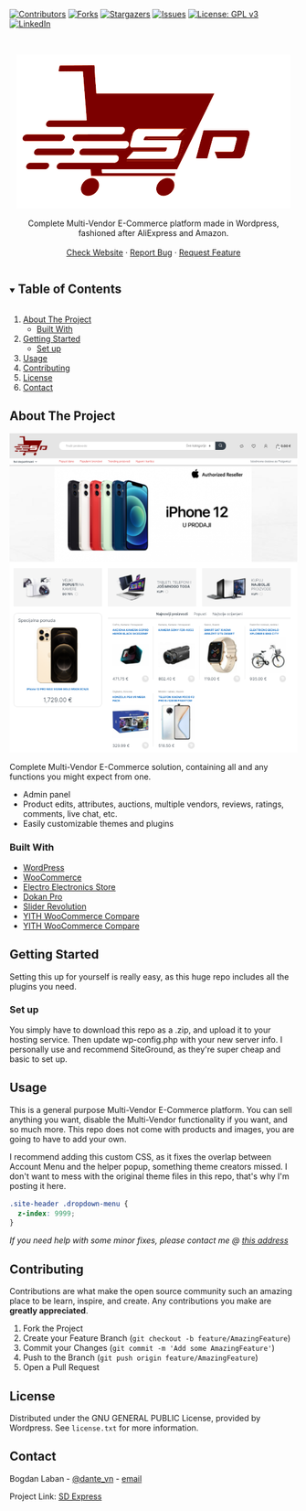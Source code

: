 <!--
*** Thanks for checking out the Best-README-Template. If you have a suggestion
*** that would make this better, please fork the repo and create a pull request
*** or simply open an issue with the tag "enhancement".
*** Thanks again! Now go create something AMAZING! :D
***
***
***
*** To avoid retyping too much info. Do a search and replace for the following:
*** github_username, repo_name, twitter_handle, email, project_title, project_description
-->

<!-- PROJECT SHIELDS -->
<!--
*** I'm using markdown "reference style" links for readability.
*** Reference links are enclosed in brackets [ ] instead of parentheses ( ).
*** See the bottom of this document for the declaration of the reference variables
*** for contributors-url, forks-url, etc. This is an optional, concise syntax you may use.
*** https://www.markdownguide.org/basic-syntax/#reference-style-links
-->

[![Contributors][contributors-shield]][contributors-url]
[![Forks][forks-shield]][forks-url]
[![Stargazers][stars-shield]][stars-url]
[![Issues][issues-shield]][issues-url]
[![License: GPL v3](https://img.shields.io/badge/License-GPLv3-blue.svg)](https://github.com/dascar5/SD-Express/blob/main/LICENSE.txt)
[![LinkedIn][linkedin-shield]][linkedin-url]

<!-- PROJECT LOGO -->
<br />
<p align="center">
  <a href="https://github.com/dascar5/SD-Express">
    <img src="images/logo.png" alt="Logo">
  </a>

  <p align="center">
    Complete Multi-Vendor E-Commerce platform made in Wordpress, fashioned after AliExpress and Amazon.
    <br />
    <br />
    <a href="https://www.sdexpress.me/">Check Website</a>
    ·
    <a href="https://github.com/dascar5/SD-Express/issues">Report Bug</a>
    ·
    <a href="https://github.com/dascar5/SD-Express/issues">Request Feature</a>
  </p>
</p>

<!-- TABLE OF CONTENTS -->
<details open="open">
  <summary><h2 style="display: inline-block">Table of Contents</h2></summary>
  <ol>
    <li>
      <a href="#about-the-project">About The Project</a>
      <ul>
        <li><a href="#built-with">Built With</a></li>
      </ul>
    </li>
    <li>
      <a href="#getting-started">Getting Started</a>
      <ul>
        <li><a href="#set-up">Set up</a></li>
      </ul>
    </li>
    <li><a href="#usage">Usage</a></li>
    <li><a href="#contributing">Contributing</a></li>
    <li><a href="#license">License</a></li>
    <li><a href="#contact">Contact</a></li>
  </ol>
</details>

<!-- ABOUT THE PROJECT -->

## About The Project

[![Product Name Screen Shot][product-screenshot]](https://www.sdexpress.me/)

Complete Multi-Vendor E-Commerce solution, containing all and any functions you might expect from one.

- Admin panel
- Product edits, attributes, auctions, multiple vendors, reviews, ratings, comments, live chat, etc.
- Easily customizable themes and plugins

### Built With

- [WordPress](https://wordpress.com/)
- [WooCommerce](https://woocommerce.com/)
- [Electro Electronics Store](https://themeforest.net/item/electro-electronics-store-woocommerce-theme/15720624)
- [Dokan Pro](https://wedevs.com/dokan)
- [Slider Revolution](https://www.sliderrevolution.com/)
- [YITH WooCommerce Compare](https://yithemes.com/themes/plugins/yith-woocommerce-compare/)
- [YITH WooCommerce Compare](https://yithemes.com/themes/plugins/yith-woocommerce-compare/)

<!-- GETTING STARTED -->

## Getting Started

Setting this up for yourself is really easy, as this huge repo includes all the plugins you need.

### Set up

You simply have to download this repo as a .zip, and upload it to your hosting service. Then update wp-config.php with your new server info. I personally use and recommend SiteGround, as they're super cheap and basic to set up.

<!-- USAGE EXAMPLES -->

## Usage

This is a general purpose Multi-Vendor E-Commerce platform. You can sell anything you want, disable the Multi-Vendor functionality if you want, and so much more. This repo does not come with products and images, you are going to have to add your own.

I recommend adding this custom CSS, as it fixes the overlap between Account Menu and the helper popup, something theme creators missed. I don't want to mess with the original theme files in this repo, that's why I'm posting it here.

```css
.site-header .dropdown-menu {
  z-index: 9999;
}
```

_If you need help with some minor fixes, please contact me @ [this address](admin@sdexpress.me)_

## Contributing

Contributions are what make the open source community such an amazing place to be learn, inspire, and create. Any contributions you make are **greatly appreciated**.

1. Fork the Project
2. Create your Feature Branch (`git checkout -b feature/AmazingFeature`)
3. Commit your Changes (`git commit -m 'Add some AmazingFeature'`)
4. Push to the Branch (`git push origin feature/AmazingFeature`)
5. Open a Pull Request

<!-- LICENSE -->

## License

Distributed under the GNU GENERAL PUBLIC License, provided by Wordpress. See `license.txt` for more information.

<!-- CONTACT -->

## Contact

Bogdan Laban - [@dante_vn](https://www.instagram.com/dante_vn/) - [email](admin@sdexpress.me)

Project Link: [SD Express](https://github.com/dascar5/SD-Express)

<!-- MARKDOWN LINKS & IMAGES -->
<!-- https://www.markdownguide.org/basic-syntax/#reference-style-links -->

[contributors-shield]: https://img.shields.io/github/contributors/dascar5/SD-Express.svg?style=for-the-badge
[contributors-url]: https://github.com/dascar5/SD-Express/graphs/contributors
[forks-shield]: https://img.shields.io/github/forks/dascar5/SD-Express.svg?style=for-the-badge
[forks-url]: https://github.com/dascar5/SD-Express/network/members
[stars-shield]: https://img.shields.io/github/stars/dascar5/SD-Express.svg?style=for-the-badge
[stars-url]: https://github.com/dascar5/SD-Express/stargazers
[issues-shield]: https://img.shields.io/github/issues/dascar5/SD-Express.svg?style=for-the-badge
[issues-url]: https://github.com/dascar5/SD-Express/issues
[license-shield]: https://img.shields.io/github/license/dascar5/SD-Express.svg?style=for-the-badge
[license-url]: https://github.com/dascar5/SD-Express/blob/main/LICENSE.txt
[linkedin-shield]: https://img.shields.io/badge/-LinkedIn-black.svg?style=for-the-badge&logo=linkedin&colorB=555
[linkedin-url]: https://www.linkedin.com/in/bogdan-laban-521070163/
[product-screenshot]: images/screenshot.png
